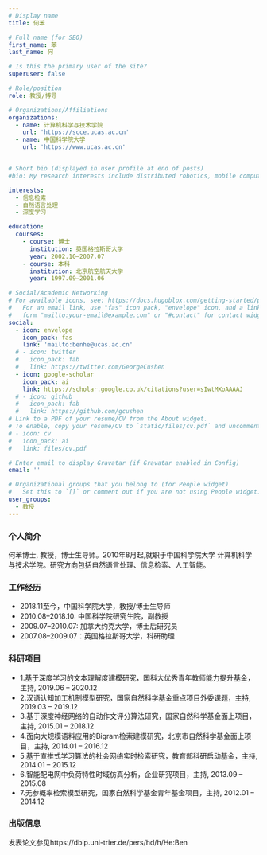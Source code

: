 ```yaml
---
# Display name
title: 何苯

# Full name (for SEO)
first_name: 苯
last_name: 何

# Is this the primary user of the site?
superuser: false

# Role/position
role: 教授/博导

# Organizations/Affiliations
organizations:
  - name: 计算机科学与技术学院
    url: 'https://scce.ucas.ac.cn'  
  - name: 中国科学院大学
    url: 'https://www.ucas.ac.cn'


# Short bio (displayed in user profile at end of posts)
#bio: My research interests include distributed robotics, mobile computing and programmable matter.

interests:
  - 信息检索
  - 自然语言处理
  - 深度学习

education:
  courses:
    - course: 博士
      institution: 英国格拉斯哥大学
      year: 2002.10–2007.07
    - course: 本科
      institution: 北京航空航天大学
      year: 1997.09–2001.06

# Social/Academic Networking
# For available icons, see: https://docs.hugoblox.com/getting-started/page-builder/#icons
#   For an email link, use "fas" icon pack, "envelope" icon, and a link in the
#   form "mailto:your-email@example.com" or "#contact" for contact widget.
social:
  - icon: envelope
    icon_pack: fas
    link: 'mailto:benhe@ucas.ac.cn'
  # - icon: twitter
  #   icon_pack: fab
  #   link: https://twitter.com/GeorgeCushen
  - icon: google-scholar
    icon_pack: ai
    link: https://scholar.google.co.uk/citations?user=sIwtMXoAAAAJ
  # - icon: github
  #   icon_pack: fab
  #   link: https://github.com/gcushen
# Link to a PDF of your resume/CV from the About widget.
# To enable, copy your resume/CV to `static/files/cv.pdf` and uncomment the lines below.
# - icon: cv
#   icon_pack: ai
#   link: files/cv.pdf

# Enter email to display Gravatar (if Gravatar enabled in Config)
email: ''

# Organizational groups that you belong to (for People widget)
#   Set this to `[]` or comment out if you are not using People widget.
user_groups:
  - 教授
---
```


### 个人简介
何苯博士, 教授，博士生导师。2010年8月起,就职于中国科学院大学 计算机科学与技术学院。研究方向包括自然语言处理、信息检索、人工智能。

### 工作经历
- 2018.11至今，中国科学院大学，教授/博士生导师
- 2010.08–2018.10: 中国科学院研究生院，副教授
- 2009.07–2010.07: 加拿大约克大学，博士后研究员
- 2007.08–2009.07：英国格拉斯哥大学，科研助理

### 科研项目
- 1.基于深度学习的文本理解度建模研究，国科大优秀青年教师能力提升基金，主持, 2019.06 – 2020.12
- 2.汉语认知加工机制模型研究，国家自然科学基金重点项目外委课题，主持, 2019.03 – 2019.12
- 3.基于深度神经网络的自动作文评分算法研究，国家自然科学基金面上项目，主持, 2015.01 – 2018.12
- 4.面向大规模语料应用的Bigram检索建模研究，北京市自然科学基金面上项目，主持, 2014.01 – 2016.12
- 5.基于直推式学习算法的社会网络实时检索研究，教育部科研启动基金，主持, 2014.01 – 2015.12
- 6.智能配电网中负荷特性时域仿真分析，企业研究项目，主持, 2013.09 – 2015.08
- 7.无参概率检索模型研究，国家自然科学基金青年基金项目，主持, 2012.01 – 2014.12

### 出版信息
发表论文参见https://dblp.uni-trier.de/pers/hd/h/He:Ben